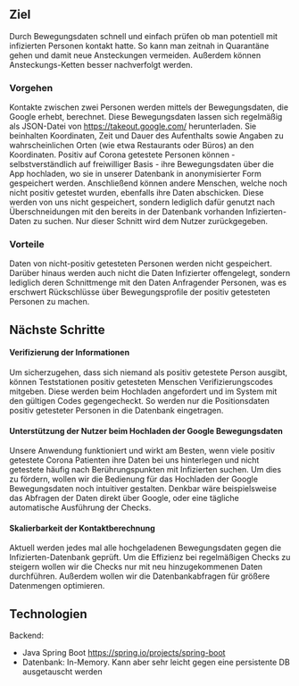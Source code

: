 ## Ziel
Durch Bewegungsdaten schnell und einfach prüfen ob man potentiell mit infizierten Personen kontakt hatte. So kann man zeitnah in Quarantäne gehen und damit neue Ansteckungen vermeiden. Außerdem können Ansteckungs-Ketten besser nachverfolgt werden.

### Vorgehen
Kontakte zwischen zwei Personen werden mittels der Bewegungsdaten, die Google erhebt, berechnet. Diese Bewegungsdaten lassen sich regelmäßig als JSON-Datei von https://takeout.google.com/ herunterladen. Sie beinhalten Koordinaten, Zeit und Dauer des Aufenthalts sowie Angaben zu wahrscheinlichen Orten (wie etwa Restaurants oder Büros) an den Koordinaten. 
Positiv auf Corona getestete Personen können - selbstverständlich auf freiwilliger Basis - ihre Bewegungsdaten über die App hochladen, wo sie in unserer Datenbank in anonymisierter Form gespeichert werden. Anschließend können andere Menschen, welche noch nicht positiv getestet wurden, ebenfalls ihre Daten abschicken. Diese werden von uns nicht gespeichert, sondern lediglich dafür genutzt nach Überschneidungen mit den bereits in der Datenbank vorhanden Infizierten-Daten zu suchen. Nur dieser Schnitt wird dem Nutzer zurückgegeben.

### Vorteile
Daten von nicht-positiv getesteten Personen werden nicht gespeichert. Darüber hinaus werden auch nicht die Daten Infizierter offengelegt, sondern lediglich deren Schnittmenge mit den Daten Anfragender Personen, was es erschwert Rückschlüsse über Bewegungsprofile der positiv getesteten Personen zu machen.

## Nächste Schritte

#### Verifizierung der Informationen
Um sicherzugehen, dass sich niemand als positiv getestete Person ausgibt, können Teststationen positiv getesteten Menschen Verifizierungscodes mitgeben. Diese werden beim Hochladen angefordert und im System mit den gültigen Codes gegengecheckt. So werden nur die Positionsdaten positiv getesteter Personen in die Datenbank eingetragen.

#### Unterstützung der Nutzer beim Hochladen der Google Bewegungsdaten
Unsere Anwendung funktioniert und wirkt am Besten, wenn viele positiv getestete Corona Patienten ihre Daten bei uns hinterlegen und nicht getestete häufig nach Berührungspunkten mit Infizierten suchen. Um dies zu fördern, wollen wir die Bedienung für das Hochladen der Google Bewegungsdaten noch intuitiver gestalten. Denkbar wäre beispielsweise das Abfragen der Daten direkt über Google, oder eine tägliche automatische Ausführung der Checks.

#### Skalierbarkeit der Kontaktberechnung
Aktuell werden jedes mal alle hochgeladenen Bewegungsdaten gegen die Infizierten-Datenbank geprüft. Um die Effizienz bei regelmäßigen Checks zu steigern wollen wir die Checks nur mit neu hinzugekommenen Daten durchführen. Außerdem wollen wir die Datenbankabfragen für größere Datenmengen optimieren.

## Technologien
Backend:
 - Java Spring Boot https://spring.io/projects/spring-boot
 - Datenbank: In-Memory. Kann aber sehr leicht gegen eine persistente DB ausgetauscht werden